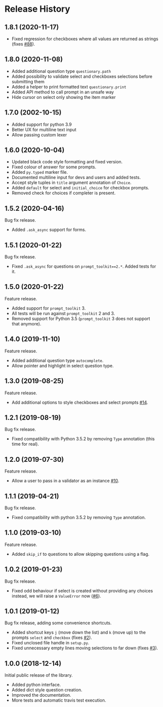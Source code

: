 # Release History

## 1.8.1 (2020-11-17)

* Fixed regression for checkboxes where all values are returned as strings (fixes [#88](https://github.com/tmbo/questionary/issues/88)).

## 1.8.0 (2020-11-08)

* Added additional question type `questionary.path`
* Added possibility to validate select and checkboxes selections before submitting them
* Added a helper to print formatted text `questionary.print`
* Added API method to call prompt in an unsafe way
* Hide cursor on select only showing the item marker

## 1.7.0 (2002-10-15)

* Added support for python 3.9
* Better UX for multiline text input
* Allow passing custom lexer

## 1.6.0 (2020-10-04)

* Updated black code style formatting and fixed version.
* Fixed colour of answer for some prompts.
* Added `py.typed` marker file.
* Documented multiline input for devs and users and added tests.
* Accept style tuples in `title` argument annotation of `Choice`.
* Added `default` for select and `initial_choice` for checkbox prompts.
* Removed check for choices if completer is present.

## 1.5.2 (2020-04-16)

Bug fix release.

* Added `.ask_async` support for forms.

## 1.5.1 (2020-01-22)

Bug fix release.

* Fixed `.ask_async` for questions on `prompt_toolkit==2.*`. Added tests for it.

## 1.5.0 (2020-01-22)

Feature release.

* Added support for `prompt_toolkit` 3.
* All tests will be run against `prompt_toolkit` 2 and 3.
* Removed support for Python 3.5 (`prompt_toolkit` 3 does not support that anymore).

## 1.4.0 (2019-11-10)

Feature release.

* Added additional question type `autocomplete`.
* Allow pointer and highlight in select question type.

## 1.3.0 (2019-08-25)

Feature release.

* Add additional options to style checkboxes and select prompts [#14](https://github.com/tmbo/questionary/pull/14).

## 1.2.1 (2019-08-19)

Bug fix release.

* Fixed compatibility with Python 3.5.2 by removing `Type` annotation (this time for real).

## 1.2.0 (2019-07-30)

Feature release.

* Allow a user to pass in a validator as an instance [#10](https://github.com/tmbo/questionary/pull/10).

## 1.1.1 (2019-04-21)

Bug fix release.

* Fixed compatibility with python 3.5.2 by removing `Type` annotation.


## 1.1.0 (2019-03-10)

Feature release.

* Added `skip_if` to questions to allow skipping questions using a flag.

## 1.0.2 (2019-01-23)

Bug fix release.

* Fixed odd behaviour if select is created without providing any choices
  instead, we will raise a `ValueError` now ([#6](https://github.com/tmbo/questionary/pull/6)).

## 1.0.1 (2019-01-12)

Bug fix release, adding some convenience shortcuts.

* Added shortcut keys `j` (move down the list) and `k` (move up) to
  the prompts `select` and `checkbox` (fixes [#2](https://github.com/tmbo/questionary/issues/2)).
* Fixed unclosed file handle in `setup.py`.
* Fixed unnecessary empty lines moving selections to far down (fixes [#3](https://github.com/tmbo/questionary/issues/3)).

## 1.0.0 (2018-12-14)

Initial public release of the library.

* Added python interface.
* Added dict style question creation.
* Improved the documentation.
* More tests and automatic travis test execution.
